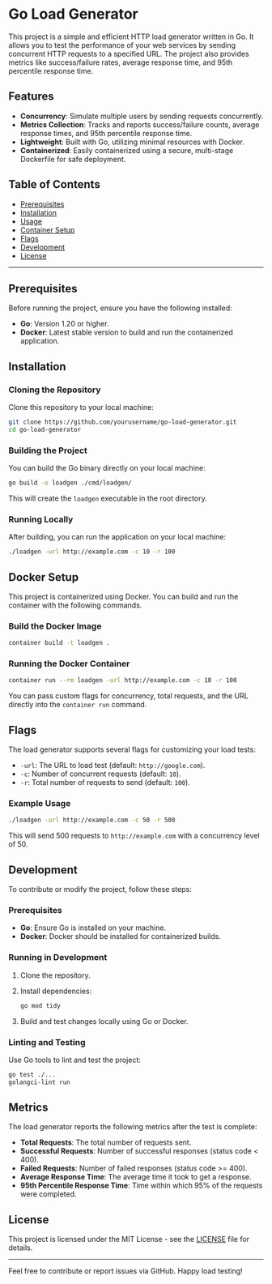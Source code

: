 # Go Load Generator

This project is a simple and efficient HTTP load generator written in Go. It allows you to test the performance of your web services by sending concurrent HTTP requests to a specified URL. The project also provides metrics like success/failure rates, average response time, and 95th percentile response time.

## Features

- **Concurrency**: Simulate multiple users by sending requests concurrently.
- **Metrics Collection**: Tracks and reports success/failure counts, average response times, and 95th percentile response time.
- **Lightweight**: Built with Go, utilizing minimal resources with Docker.
- **Containerized**: Easily containerized using a secure, multi-stage Dockerfile for safe deployment.

## Table of Contents

- [Prerequisites](#prerequisites)
- [Installation](#installation)
- [Usage](#usage)
- [Container Setup](#container-setup)
- [Flags](#flags)
- [Development](#development)
- [License](#license)

---

## Prerequisites

Before running the project, ensure you have the following installed:

- **Go**: Version 1.20 or higher.
- **Docker**: Latest stable version to build and run the containerized application.

## Installation

### Cloning the Repository

Clone this repository to your local machine:

```bash
git clone https://github.com/yourusername/go-load-generator.git
cd go-load-generator
```

### Building the Project

You can build the Go binary directly on your local machine:

```bash
go build -o loadgen ./cmd/loadgen/
```

This will create the `loadgen` executable in the root directory.

### Running Locally

After building, you can run the application on your local machine:

```bash
./loadgen -url http://example.com -c 10 -r 100
```

## Docker Setup

This project is containerized using Docker. You can build and run the container with the following commands.

### Build the Docker Image

```bash
container build -t loadgen .
```

### Running the Docker Container

```bash
container run --rm loadgen -url http://example.com -c 10 -r 100
```

You can pass custom flags for concurrency, total requests, and the URL directly into the `container run` command.

## Flags

The load generator supports several flags for customizing your load tests:

- `-url`: The URL to load test (default: `http://google.com`).
- `-c`: Number of concurrent requests (default: `10`).
- `-r`: Total number of requests to send (default: `100`).

### Example Usage

```bash
./loadgen -url http://example.com -c 50 -r 500
```

This will send 500 requests to `http://example.com` with a concurrency level of 50.

## Development

To contribute or modify the project, follow these steps:

### Prerequisites

- **Go**: Ensure Go is installed on your machine.
- **Docker**: Docker should be installed for containerized builds.

### Running in Development

1. Clone the repository.
2. Install dependencies:

   ```bash
   go mod tidy
   ```

3. Build and test changes locally using Go or Docker.

### Linting and Testing

Use Go tools to lint and test the project:

```bash
go test ./...
golangci-lint run
```

## Metrics

The load generator reports the following metrics after the test is complete:

- **Total Requests**: The total number of requests sent.
- **Successful Requests**: Number of successful responses (status code < 400).
- **Failed Requests**: Number of failed responses (status code >= 400).
- **Average Response Time**: The average time it took to get a response.
- **95th Percentile Response Time**: Time within which 95% of the requests were completed.

## License

This project is licensed under the MIT License - see the [LICENSE](LICENSE) file for details.

---

Feel free to contribute or report issues via GitHub. Happy load testing!